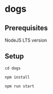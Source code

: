 # dogs


## Prerequisites

NodeJS LTS version


## Setup

```
cd dogs

npm install

npm run start

```
